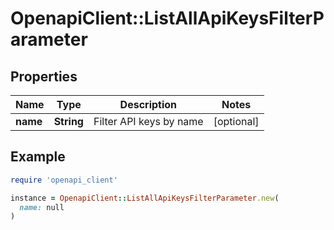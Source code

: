 # OpenapiClient::ListAllApiKeysFilterParameter

## Properties

| Name | Type | Description | Notes |
| ---- | ---- | ----------- | ----- |
| **name** | **String** | Filter API keys by name | [optional] |

## Example

```ruby
require 'openapi_client'

instance = OpenapiClient::ListAllApiKeysFilterParameter.new(
  name: null
)
```

